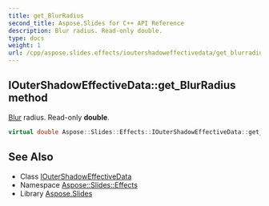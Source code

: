 ```yaml
---
title: get_BlurRadius
second_title: Aspose.Slides for C++ API Reference
description: Blur radius. Read-only double.
type: docs
weight: 1
url: /cpp/aspose.slides.effects/ioutershadoweffectivedata/get_blurradius/
---
```

## IOuterShadowEffectiveData::get_BlurRadius method


[Blur](../../blur/) radius. Read-only **double**.

```cpp
virtual double Aspose::Slides::Effects::IOuterShadowEffectiveData::get_BlurRadius()=0
```

## See Also

* Class [IOuterShadowEffectiveData](../)
* Namespace [Aspose::Slides::Effects](../../)
* Library [Aspose.Slides](../../../)
